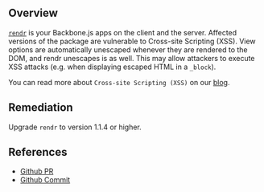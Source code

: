 ## Overview
[`rendr`](https://www.npmjs.com/package/rendr) is your Backbone.js apps on the client and the server.
Affected versions of the package are vulnerable to Cross-site Scripting (XSS).
View options are automatically unescaped whenever they are rendered to the DOM, and rendr unescapes is as well. This may allow attackers to execute XSS attacks (e.g. when displaying escaped HTML in a `_block`).

You can read more about `Cross-site Scripting (XSS)` on our [blog](https://snyk.io/blog/marked-xss-vulnerability/).

## Remediation
Upgrade `rendr` to version 1.1.4 or higher.

## References
- [Github PR](https://github.com/rendrjs/rendr/pull/513)
- [Github Commit](https://github.com/rendrjs/rendr/commit/d712bd5c3a5a9f5150153dec8555b06ee30680f7)
